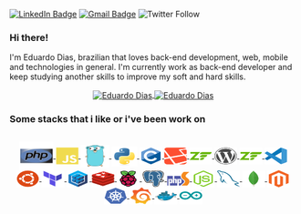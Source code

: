 [![LinkedIn Badge](https://img.shields.io/badge/-Eduardo%20Dias%20-blue?style=flat&logo=Linkedin&logoColor=white&link=https://www.linkedin.com/in/eduardo-rodrigues-dev)](https://www.linkedin.com/in/eduardo-rodrigues-dev/)
[![Gmail Badge](https://img.shields.io/badge/-eduardo@hypercodetech.com.br-c14438?style=flat&logo=Gmail&logoColor=white&link=mailto:eduardo@hypercodetech.com.br)](mailto:eduardo@hypercodetech.com.br)
![Twitter Follow](https://img.shields.io/twitter/follow/edudiasdev?label=Follow&style=social)

### Hi there!
<p>I'm Eduardo Dias, brazilian that loves back-end development, web, mobile and technologies in general. 
  I'm currently work as back-end developer and keep studying another skills to improve my soft and hard skills.</p>

<div align="center">
  <a href="https://github.com/edurodriguesdias">
  <img title="Eduardo Dias" height="200px" align="center" src="https://github-readme-stats.vercel.app/api?username=edurodriguesdias&show_icons=true&theme=algolia&include_all_commits=true&count_private=true" />
  <img title="Eduardo Dias" height="200px" align="center" src="https://github-readme-stats.vercel.app/api/top-langs/?username=edurodriguesdias&layout=compact&langs_count=16&theme=algolia"/>
  </a>
</div>
<h3>Some stacks that i like or i've been work on</h3>
<div style="display: inline-flex; align:"center""><br>
  <p align="center">
    <a href="https://github.com/edurodriguesdias">
      <img align="center" title="PHP" alt="PHP" height="50" width="60" src="https://raw.githubusercontent.com/devicons/devicon/master/icons/php/php-original.svg">
      <img align="center" title="JavaScript" alt="JavaScript" height="30" width="40" src="https://raw.githubusercontent.com/devicons/devicon/master/icons/javascript/javascript-plain.svg">
      <img align="center" title="GOLANG" alt="GOLANG" height="40" width="50" src="https://raw.githubusercontent.com/devicons/devicon/master/icons/go/go-original.svg">         
      <img align="center" title="Python" alt="Python" height="35" width="45" src="https://raw.githubusercontent.com/devicons/devicon/master/icons/python/python-original.svg">
      <img align="center" title="C" alt="C" height="30" width="40" src="https://raw.githubusercontent.com/devicons/devicon/master/icons/c/c-original.svg">
      <img align="center" title="LARAVEL" alt="LARAVEL" height="30" width="40" src="https://raw.githubusercontent.com/devicons/devicon/master/icons/laravel/laravel-plain.svg">
      <img align="center" title="ZF2" alt="ZF2" height="30" width="40" src="https://raw.githubusercontent.com/devicons/devicon/master/icons/zend/zend-plain.svg">
      <img align="center" title="WP" alt="WP" height="30" width="40" src="https://raw.githubusercontent.com/devicons/devicon/master/icons/wordpress/wordpress-plain.svg">
      <img align="center" title="ZF2" alt="ZF2" height="30" width="40" src="https://github.com/devicons/devicon/blob/master/icons/zend/zend-plain.svg">
      <img align="center" title="ZF2" alt="ZF2" height="30" width="40" src="https://raw.githubusercontent.com/devicons/devicon/master/icons/vscode/vscode-original.svg">
     <img align="center" title="Ubuntu" alt="Ubuntu" height="30" width="40" src="https://raw.githubusercontent.com/devicons/devicon/master/icons/ubuntu/ubuntu-plain.svg">
    <img align="center" title="Terraform" alt="Terraform" height="30" width="40" src="https://raw.githubusercontent.com/devicons/devicon/master/icons/terraform/terraform-original.svg">    
    <img align="center" title="Sequelize" alt="Sequelize" height="30" width="40" src="https://raw.githubusercontent.com/devicons/devicon/master/icons/sequelize/sequelize-original.svg">
    <img align="center" title="Redis" alt="Redis" height="30" width="40" src="https://raw.githubusercontent.com/devicons/devicon/master/icons/redis/redis-original.svg">
    <img align="center" title="RaspBerryPI" alt="RaspBerryPI" height="30" width="40" src="https://raw.githubusercontent.com/devicons/devicon/master/icons/raspberrypi/raspberrypi-original.svg">
    <img align="center" title="PostGreSql" alt="PostGreSql" height="30" width="40" src="https://raw.githubusercontent.com/devicons/devicon/master/icons/postgresql/postgresql-original.svg">
    <img align="center" title="PhpStorm" alt="PhpStorm" height="30" width="40" src="https://raw.githubusercontent.com/devicons/devicon/master/icons/phpstorm/phpstorm-original.svg">
    <img align="center" title="NodeJs" alt="NodeJs" height="30" width="40" src="https://raw.githubusercontent.com/devicons/devicon/master/icons/nodejs/nodejs-original.svg">
    <img align="center" title="MySql" alt="MySql" height="30" width="40" src="https://raw.githubusercontent.com/devicons/devicon/master/icons/mysql/mysql-original.svg">
    <img align="center" title="MongoDB" alt="MongoDB" height="30" width="40" src="https://raw.githubusercontent.com/devicons/devicon/master/icons/mongodb/mongodb-original.svg">
    <img align="center" title="Magento" alt="Magento" height="30" width="40" src="https://raw.githubusercontent.com/devicons/devicon/master/icons/magento/magento-original.svg">
    <img align="center" title="K8s" alt="K8s" height="30" width="40" src="https://raw.githubusercontent.com/devicons/devicon/master/icons/kubernetes/kubernetes-plain.svg">
    <img align="center" title="Grafana" alt="Grafana" height="30" width="40" src="https://raw.githubusercontent.com/devicons/devicon/master/icons/grafana/grafana-original.svg">
    <img align="center" title="Docker" alt="Docker" height="30" width="40" src="https://raw.githubusercontent.com/devicons/devicon/master/icons/docker/docker-original.svg">
    <img align="center" title="Arduino" alt="Arduino" height="30" width="40" src="https://raw.githubusercontent.com/devicons/devicon/master/icons/arduino/arduino-original.svg">
  </p>
</div>
